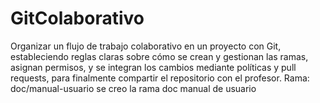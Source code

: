 # GitColaborativo
Organizar un flujo de trabajo colaborativo en un proyecto con Git, estableciendo reglas claras sobre cómo se crean y gestionan las ramas, asignan permisos, y se integran los cambios mediante políticas y pull requests, para finalmente compartir el repositorio con el profesor.
Rama: doc/manual-usuario
se creo la rama doc manual de usuario
